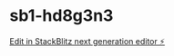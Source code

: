 # sb1-hd8g3n3

[Edit in StackBlitz next generation editor ⚡️](https://stackblitz.com/~/github.com/ArtemZhigarev/sb1-hd8g3n3)